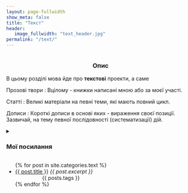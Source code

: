 ```yaml
---
layout: page-fullwidth
show_meta: false
title: "Текст"
header:
   image_fullwidth: "text_header.jpg"
permalink: "/text/"
---
```


<!-- SIDEBAR -->

<div class="row">
<div class="medium-4 medium-push-8 columns" markdown="1">
<div class="panel radius" markdown="1">
<div align="center"><h3>Опис</h3></div>
В цьому розділі мова йде про <b>текстові</b> проекти, а саме

Прозові твори
:  Вцілому - книжки написані мною або за моєї участі.

Статті
:  Великі матеріали на певні теми, які мають повний цикл.

Дописи
:  Короткі дописи в основі яких - вираження своєї позиції. Зазвичай, на тему певної послідовності (систематизації) дій.


<details>
    <summary><h3>Мої посилання</h3></summary>
<div align="center">
<p><a href="https://dmytrohoi.github.io/"><img style="vertical-align: sub !important;" src="https://dmytrohoi.github.io/images/social/st.png"></a> <a href="https://fb.com/dmytro.hoi"><img style="vertical-align: sub !important;" src="https://dmytrohoi.github.io/images/social/fb.png"></a><a href="https://github.com/dmytrohoi"  ><img style="vertical-align: sub !important;" src="https://dmytrohoi.github.io/images/social/gh.png"></a><a href="https://twitter.com/criticoffer"  ><img style="vertical-align: sub !important;" src="https://dmytrohoi.github.io/images/social/tw.png"></a></p>
<p><a href="https://dmytrohoi.github.io/cv"  ><img style="vertical-align: sub !important;" src="https://dmytrohoi.github.io/images/social/cv.png"></a> <a href="https://www.linkedin.com/in/dmytrohoi"  ><img style="vertical-align: sub !important;" src="https://dmytrohoi.github.io/images/social/li.png"></a><a href="https://instagram.com/dmhoi78"  ><img style="vertical-align: sub !important;" src="https://dmytrohoi.github.io/images/social/insta.png"></a><a href="https://youtube.com/channel/UCOOftc_XjycxIsDbWsoBFtA"  ><img style="vertical-align: sub !important;" src="https://dmytrohoi.github.io/images/social/yt.png"></a></p>
</div>

<div align="center"><i>Більше дописів на Facebook та в Twitter..</i></div>

</div>
</details>

</div>
</div>

<!-- CONTENT -->
<div class="medium-8 medium-pull-4 columns" markdown="1">

<ul>
    {% for post in site.categories.text %}
    <li><a href="{{ site.url }}{{ site.baseurl }}{{ post.url }}">{{ post.title }}</a>
      <i>{{ post.excerpt }}</i>
      <div align="center">{{ posts.tags }}</div>
    </li>
    {% endfor %}
</ul>

</div>
</div>
